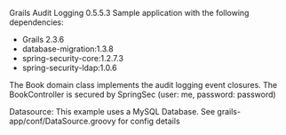 Grails Audit Logging 0.5.5.3 Sample application with the following dependencies:

 * Grails 2.3.6
 * database-migration:1.3.8
 * spring-security-core:1.2.7.3
 * spring-security-ldap:1.0.6

The Book domain class implements the audit logging event closures.
The BookController is secured by SpringSec (user: me, password: password)


Datasource:
 This example uses a MySQL Database.
 See grails-app/conf/DataSource.groovy for config details


